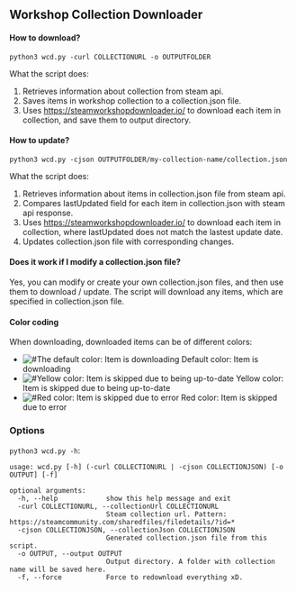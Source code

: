 ## Workshop Collection Downloader

#### How to download?
`python3 wcd.py -curl COLLECTIONURL -o OUTPUTFOLDER`

What the script does:
1. Retrieves information about collection from steam api.
2. Saves items in workshop collection to a collection.json file.
3. Uses https://steamworkshopdownloader.io/ to download each item in collection, and save them to output directory.

#### How to update?
`python3 wcd.py -cjson OUTPUTFOLDER/my-collection-name/collection.json`

What the script does:
1. Retrieves information about items in collection.json file from steam api.
2. Compares lastUpdated field for each item in collection.json with steam api response.
3. Uses https://steamworkshopdownloader.io/ to download each item in collection, where lastUpdated does not match the lastest update date.
4. Updates collection.json file with corresponding changes.

#### Does it work if I modify a collection.json file?
Yes, you can modify or create your own collection.json files, and then use them to download / update.
The script will download any items, which are specified in collection.json file.

#### Color coding
When downloading, downloaded items can be of different colors:

- ![#The default color: Item is downloading](https://via.placeholder.com/15/fff/000000?text=+) Default color: Item is downloading
- ![#Yellow color: Item is skipped due to being up-to-date](https://via.placeholder.com/15/ffbc0a/000000?text=+) Yellow color: Item is skipped due to being up-to-date
- ![#Red color: Item is skipped due to error](https://via.placeholder.com/15/d80032/000000?text=+) Red color: Item is skipped due to error

### Options
`python3 wcd.py -h`:
```
usage: wcd.py [-h] (-curl COLLECTIONURL | -cjson COLLECTIONJSON) [-o OUTPUT] [-f]

optional arguments:
  -h, --help            show this help message and exit
  -curl COLLECTIONURL, --collectionUrl COLLECTIONURL
                        Steam collection url. Pattern: https://steamcommunity.com/sharedfiles/filedetails/?id=*
  -cjson COLLECTIONJSON, --collectionJson COLLECTIONJSON
                        Generated collection.json file from this script.
  -o OUTPUT, --output OUTPUT
                        Output directory. A folder with collection name will be saved here.
  -f, --force           Force to redownload everything xD.
```
